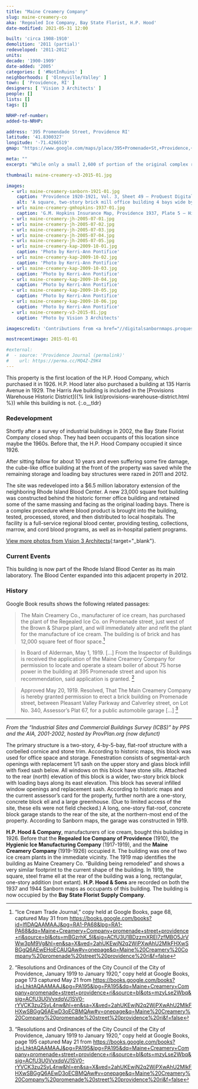 ```yaml
---
title: "Maine Creamery Company"
slug: maine-creamery-co
aka: 'Regealed Ice Company, Bay State Florist, H.P. Hood'
date-modified: 2021-05-31 12:00

built: 'circa 1908-1910'
demolition: '2011 (partial)'
redeveloped: '2011-2012'
units:
decade: '1900-1909'
date-added: '2005'
categories: [ '#NotInRuins' ]
neighborhoods: [ 'Olneyville/Valley' ]
town: [ 'Providence, RI' ]
designers: [ 'Vision 3 Architects' ]
people: []
lists: []
tags: []

NRHP-ref-number:
added-to-NRHP:

address: '395 Promendade Street, Providence RI'
latitude: '41.8300327'
longitude: '-71.4266519'
gmap: "https://www.google.com/maps/place/395+Promenade+St,+Providence,+RI+02908/@41.8300327,-71.4266519,17z/data=!3m1!4b1!4m5!3m4!1s0x89e44508c9a98fd3:0xbffdd6d943f9a0fc!8m2!3d41.8300287!4d-71.4244632"

meta: ""
excerpt: "While only a small 2,600 sf portion of the original complex remains, it’s great that it was saved"

thumbnail: maine-creamery-v3-2015-01.jpg

images:
  - url: maine-creamery-sanborn-1921-01.jpg
    caption: 'Providence 1920-1921, Vol. 3, Sheet 49 — ProQuest Digital Sanborn Maps, Providence Public Library'
    alt: 'A square, two-story brick mill office building 4 bays wide by 5 bays deep with 8 over 8 double hung windows and stone sills. Behind this office building is a two-story set of loading docks, bays, storage warehouse, and a concrete block car barn.'
  - url: maine-creamery-gmhopkins-1937-01.jpg
    caption: 'G.M. Hopkins Insurance Map, Providence 1937, Plate 5 — Historic Mapworks'
  - url: maine-creamery-jh-2005-07-01.jpg
  - url: maine-creamery-jh-2005-07-02.jpg
  - url: maine-creamery-jh-2005-07-03.jpg
  - url: maine-creamery-jh-2005-07-04.jpg
  - url: maine-creamery-jh-2005-07-05.jpg
  - url: maine-creamery-kap-2009-10-01.jpg
    caption: 'Photo by Kerri-Ann Pontifice'
  - url: maine-creamery-kap-2009-10-02.jpg
    caption: 'Photo by Kerri-Ann Pontifice'
  - url: maine-creamery-kap-2009-10-03.jpg
    caption: 'Photo by Kerri-Ann Pontifice'
  - url: maine-creamery-kap-2009-10-04.jpg
    caption: 'Photo by Kerri-Ann Pontifice'
  - url: maine-creamery-kap-2009-10-05.jpg
    caption: 'Photo by Kerri-Ann Pontifice'
  - url: maine-creamery-kap-2009-10-06.jpg
    caption: 'Photo by Kerri-Ann Pontifice'
  - url: maine-creamery-v3-2015-01.jpg
    caption: 'Photo by Vision 3 Architects'

imagescredit: 'Contributions from <a href="//digitalsanbornmaps.proquest.com/browse_maps/40/8075/39395/41288/561188" target="_blank">Proquest Digital Sanborn Maps</a>, Providence Public Library; <a href="//www.historicmapworks.com/Map/US/895462/Plate+005/Providence+1937/Rhode+Island/" target="_blank">Historic Mapworks</a>; Kerri-Ann Pontifice; and Vision 3 Architects'

mostrecentimage: 2015-01-01

#external:
#  - source: 'Providence Journal (permalink)'
#    url: https://perma.cc/MQ4Z-Z9K4
---
```


This property is the first location of the H.P. Hood Company, which purchased it in 1926. H.P. Hood later also purchased a building at 135 Harris Avenue in 1929. The Harris Ave building is included in the [Provisions Warehouse Historic District]({% link list/provisions-warehouse-district.html %}) while this building is not.
{:.o__tldr}

### Redevelopment

Shortly after a survey of industrial buildings in 2002, the Bay State Florist Company closed shop. They had been occupants of this location since maybe the 1960s. Before that, the H.P. Hood Company occupied it since 1926.

After sitting fallow for about 10 years and even suffering some fire damage, the cube-like office building at the front of the property was saved while the remaining storage and loading bay structures were razed in 2011 and 2012.

The site was redeveloped into a $6.5 million laboratory extension of the neighboring Rhode Island Blood Center. A new 23,000 square foot building was constructed behind the historic former office building and retained some of the same massing and facing as the original loading bays. There is a complex procedure where blood product is brought into the building, tested, processed, stored, and then distributed to local hospitals. The facility is a full-service regional blood center, providing testing, collections, marrow, and cord blood programs, as well as in-hospital patient programs.

[View more photos from Vision 3 Architects](//www.vision3architects.com/projects/rhode-island-blood-center-laboratory-providence-ri/){:target="_blank"}.


### Current Events

This building is now part of the Rhode Island Blood Center as its main laboratory. The Blood Center expanded into this adjacent property in 2012.


### History

Google Book results shows the following related passages:

> The Main Creamery Co., manufacturer of ice cream, has purchased the plant of the Regealed Ice Co. on Promenade street, just west of the Brown & Sharpe plant, and will immediately alter and refit the plant for the manufacture of ice cream. The building is of brick and has 12,000 square feet of floor space.[^1]

> In Board of Alderman, May 1, 1919. […] From the Inspector of Buildings is received the application of the Maine Creamery Company for permission to locate and operate a steam boiler of about 75 horse power in the building at 395 Promenade street and upon his recommendation, said application is granted. [^2]

> Approved May 20, 1919. Resolved, That The Main Creamery Company is hereby granted permission to erect a brick building on Promenade street, between Pleasant Valley Parkway and Calverley street, on Lot No. 340, Assessor’s Plat 67, for a public automobile garage […] [^3]

[^1]: “Ice Cream Trade Journal,” copy held at Google Books, page 68, captured May 31 from https://books.google.com/books?id=lflDAQAAMAAJ&pg=RA1-PA68&lpg=RA1-PA68&dq=Maine+Creamery+Company+promenade+street+providence+ri&source=bl&ots=mBGzrhK_5I&sig=ACfU3U1BDzzmXREI7zfMBO5JrVWw3pM9Vg&hl=en&sa=X&ved=2ahUKEwjN2q2WjPXwAhU2MlkFHXwSBGgQ6AEwEHoECAUQAw#v=onepage&q=Maine%20Creamery%20Company%20promenade%20street%20providence%20ri&f=false

[^2]: “Resolutions and Ordinances of the City Council of the City of Providence, January 1919 to January 1920,” copy held at Google Books, page 173 captured May 21 from https://books.google.com/books?id=LhktAQAAMAAJ&pg=PA195&lpg=PA195&dq=Maine+Creamery+Company+promenade+street+providence+ri&source=bl&ots=mzyLse2Wbq&sig=ACfU3U0VvxdqVJ1SV0-rYVCK3zu2SyL4nw&hl=en&sa=X&ved=2ahUKEwjN2q2WjPXwAhU2MlkFHXwSBGgQ6AEwD3oECBMQAw#v=onepage&q=Maine%20Creamery%20Company%20promenade%20street%20providence%20ri&f=false

[^3]: “Resolutions and Ordinances of the City Council of the City of Providence, January 1919 to January 1920,” copy held at Google Books, page 195 captured May 21 from https://books.google.com/books?id=LhktAQAAMAAJ&pg=PA195&lpg=PA195&dq=Maine+Creamery+Company+promenade+street+providence+ri&source=bl&ots=mzyLse2Wbq&sig=ACfU3U0VvxdqVJ1SV0-rYVCK3zu2SyL4nw&hl=en&sa=X&ved=2ahUKEwjN2q2WjPXwAhU2MlkFHXwSBGgQ6AEwD3oECBMQAw#v=onepage&q=Maine%20Creamery%20Company%20promenade%20street%20providence%20ri&f=false

***

_From the “Industrial Sites and Commercial Buildings Survey (ICBS)” by PPS and the AIA, 2001-2002, hosted by ProvPlan.org (now defunct)_

The primary structure is a two-story, 4-by-5-bay, flat-roof structure with a corbelled cornice and stone trim. According to historic maps, this block was used for office space and storage. Fenestration consists of segmental-arch openings with replacement 1/1 sash on the upper story and glass block infill with fixed sash below. All windows on this block have stone sills. Attached to the rear (north) elevation of this block is a wider, two-story brick block with loading bays along its east elevation. This block has several infilled window openings and replacement sash. According to historic maps and the current assessor’s card for the property, further north are a one-story, concrete block ell and a large greenhouse. (Due to limited access of the site, these ells were not field checked.) A long, one-story flat-roof, concrete block garage stands to the rear of the site, at the northern-most end of the property. According to Sanborn maps, the garage was constructed in 1919.

**H.P. Hood & Company**, manufacturers of ice cream, bought this building in 1926. Before that the **Regealed Ice Company of Providence** (1910), the **Hygienic Ice Manufacturing Company** (1917-1919), and the **Maine Creamery Company** (1919-1926) occupied it. The building was one of two ice cream plants in the immediate vicinity. The 1919 map identifies the building as Maine Creamery Co. “Building being remodeled” and shows a very similar footprint to the current shape of the building. In 1919, the square, steel frame ell at the rear of the building was a long, rectangular, one-story addition (not extant). **H.P. Hood & Sons** are recorded on both the 1937 and 1944 Sanborn maps as occupants of this building. The building is now occupied by the **Bay State Florist Supply Company**.
